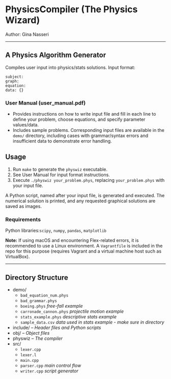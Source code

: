 # PhysicsCompiler (The Physics Wizard)

Author: Gina Nasseri

---
## A Physics Algorithm Generator

Compiles user input into physics/stats solutions. Input format:

```
subject:
graph:
equation:
data: {}
```

### User Manual (user\_manual.pdf)
- Provides instructions on how to write input file and fill in each line to define your problem, choose equations, and specify parameter values/data.
- Includes sample problems. Corresponding input files are available in the `demo/` directory, including cases with grammar/syntax errors and insufficient data to demonstrate error handling.


## Usage 
1. Run `make` to generate the `physwiz` executable. 
2. See User Manual for input format instructions. 
3. Execute `./physwiz your_problem.phys`, replacing `your_problem.phys` with your input file.

A Python script, named after your input file, is generated and executed. The numerical solution is printed, and any requested graphical solutions are saved as images.

### Requirements
Python libraries:`scipy`, `numpy`, `pandas`, `matplotlib`

**Note:** If using macOS and encountering Flex-related errors, it is recommended to use a Linux environment. A `Vagrantfile` is included in the repo for this purpose (requires Vagrant and a virtual machine host such as VirtualBox).

---

## Directory Structure
- demo/
  - `bad_equation_num.phys`
  - `bad_grammar.phys`
  - `boeing.phys` *free-fall example*
  - `carronade_cannon.phys` *projectile motion example*
  - `stats_example.phys` *descriptive stats example*
  - `sample_data.csv` *data used in stats example - make sure in directory*
- include/ – *Header files and Python scripts*
- obj/ – *Object files*
- physwiz – *The compiler*
- src/  
  - `lexer.cpp`
  - `lexer.l`
  - `main.cpp`
  - `parser.cpp` *main control flow* 
  - `writer.cpp` *script generator*
